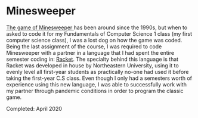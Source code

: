 # Minesweeper
<p>
                    <a href="http://minesweeperonline.com/" target="_blank"> The game of Minesweeper </a> has been around 
                    since the 1990s, but when to asked to code it for my Fundamentals of Computer Science 1 
                    class (my first computer science class), I was a lost dog on how the game was coded. 
                    Being the last assignment of the course, I was required to code Minesweeper with a 
                    partner in a language that I had spent the entire semester coding in: 
                    <a href="https://en.wikipedia.org/wiki/Racket_(programming_language)" target="_blank">Racket</a>. 
                    The specialty behind this language is that Racket was developed in house by 
                    Northeastern University, using it to evenly level all first-year students as 
                    practically no-one had used it before taking the first-year C.S class. 
                    Even though I only had a semesters worth of experience using this new language, I 
                    was able to successfully work with my partner through pandemic conditions in order 
                    to program the classic game. 
                 
 
 Completed: April 2020
